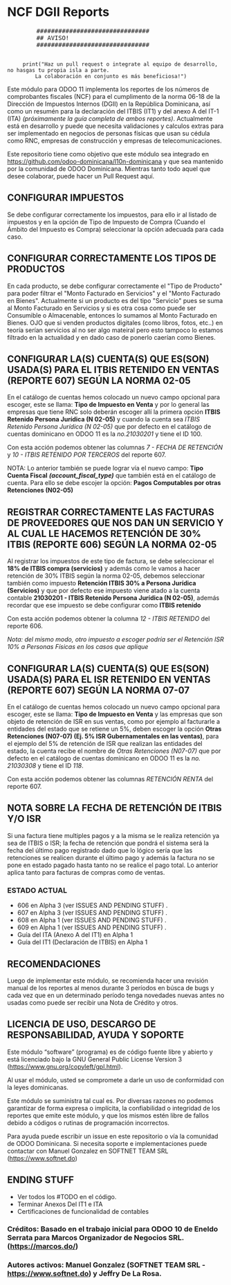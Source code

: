 # NCF DGII Reports

   <pre>
        ###############################
        ## AVISO!
        ###############################
    </pre>    
   ```              
        print("Haz un pull request o integrate al equipo de desarrollo, no hasgas tu propia isla a parte.  
            La colaboración en conjunto es más beneficiosa!")

   ```   

Este módulo para ODOO 11 implementa los reportes de los números de comprobantes fiscales (NCF) para el cumplimento de la norma 06-18 de la Dirección de Impuestos Internos (DGII) en la República Dominicana, así como un resumén para la declaración del ITBIS (IT1) y del anexo A del IT-1 (ITA) *(próximamente la guía completa de ambos reportes)*. Actualmente está en desarrollo y puede que necesita validaciones y calculos extras para ser implementado en negocios de personas físicas que usan su cédula como RNC, empresas de construcción y empresas de telecomunicaciones.

Este repositorio tiene como objetivo que este módulo sea integrado en https://github.com/odoo-dominicana/l10n-dominicana y que sea mantenido por la comunidad de ODOO Dominicana.  Mientras tanto todo aquel que desee colaborar, puede hacer un Pull Request aquí.

## CONFIGURAR IMPUESTOS
Se debe configurar correctamente los impuestos, para ello ir al listado de impuestos y en la opción de Tipo de Impuesto de Compra (Cuando el Ámbito del Impuesto es Compra) seleccionar la opción adecuada para cada caso.

## CONFIGURAR CORRECTAMENTE LOS TIPOS DE PRODUCTOS
En cada producto, se debe configurar correctamente el "Tipo de Producto" para poder filtrar el "Monto Facturado en Servicios" y el "Monto Facturado en Bienes".  Actualmente si un producto es del tipo "Servicio" pues se suma al Monto Facturado en Servicios y si es otra cosa como puede ser Consumible o Almacenable, entonces lo sumamos al Monto Facturado en Bienes.  OJO que si venden productos digitales (como libros, fotos, etc..) en teoría serían servicios al no ser algo mateiral pero esto tampoco lo estamos filtrado en la actualidad y en dado caso de ponerlo caerían como Bienes.

## CONFIGURAR LA(S) CUENTA(S) QUE ES(SON) USADA(S) PARA EL ITBIS RETENIDO EN VENTAS (REPORTE 607) SEGÚN LA NORMA 02-05
En el catálogo de cuentas hemos colocado un nuevo campo opcional para escoger, este se llama: **Tipo de Impuesto en Venta** y por lo general las empresas que tiene RNC solo deberán escoger allí la primera opción **ITBIS Retenido Persona Jurídica (N 02-05)** y cuando la cuenta sea *ITBIS Retenido Persona Jurídica (N 02-05)* que por defecto en el catálogo de cuentas dominicano en ODOO 11 es la *no.21030201* y tiene el ID 100.

Con esta acción podemos obtener las columnas *7 - FECHA DE RETENCIÓN* y *10 - ITBIS RETENIDO POR TERCEROS* del reporte 607.

NOTA: Lo anterior también se puede lograr vía el nuevo campo: **Tipo Cuenta Fiscal** ***(account_fiscal_type)*** que también está en el catálogo de cuenta. Para ello se debe escojer la opción: **Pagos Computables por otras Retenciones (N02-05)**

## REGISTRAR CORRECTAMENTE LAS FACTURAS DE PROVEEDORES QUE NOS DAN UN SERVICIO Y AL CUAL LE HACEMOS RETENCIÓN DE 30% ITBIS (REPORTE 606) SEGÚN LA NORMA 02-05
Al registrar los impuestos de este tipo de factura, se debe seleccionar el **18% de ITBIS compra (servicios)** y además como le vamos a hacer retención de 30% ITBIS según la norma 02-05, debemos seleccionar también como impuesto **Retención ITBIS 30% a Persona Jurídica (Servicios)** y que por defecto ese impuesto viene atado a la cuenta contable **21030201 - ITBIS Retenido Persona Jurídica (N 02-05)**, además recordar que ese impuesto se debe configurar como **ITBIS retenido**

Con esta acción podemos obtener la columna *12 - ITBIS RETENIDO* del reporte 606.

*Nota: del mismo modo, otro impuesto a escoger podría ser el Retención ISR 10% a Personas Físicas en los casos que aplique* 

## CONFIGURAR LA(S) CUENTA(S) QUE ES(SON) USADA(S) PARA EL ISR RETENIDO EN VENTAS (REPORTE 607) SEGÚN LA NORMA 07-07
En el catálogo de cuentas hemos colocado un nuevo campo opcional para escoger, este se llama: **Tipo de Impuesto en Venta** y las empresas que son objeto de retención de ISR en sus ventas, como por ejemplo al facturarle a entidades del estado que se retiene un 5%, deben escoger la opción **Otras Retenciones (N07-07) (Ej. 5% ISR Gubernamentales en las ventas)**, para el ejemplo del 5% de retención de ISR que realizan las entidades del estado, la cuenta recibe el nombre de *Otras Retenciones (N07-07)* que por defecto en el catálogo de cuentas dominicano en ODOO 11 es la *no. 21030308* y tiene el ID *118*.

Con esta acción podemos obtener las columnas *RETENCIÓN RENTA* del reporte 607.

## NOTA SOBRE LA FECHA DE RETENCIÓN DE ITBIS Y/O ISR
Si una factura tiene multiples pagos y a la misma se le realiza retención ya sea de ITBIS o ISR; la fecha de retención que pondrá el sistema será la fecha del último pago registrado dado que lo lógico sería que las retenciones se realicen durante el último pago y además la factura no se pone en estado pagado hasta tanto no se realice el pago total.   Lo anterior aplica tanto para facturas de compras como de ventas.


### ESTADO ACTUAL  

- 606 en Alpha 3 (ver ISSUES AND PENDING STUFF) .
- 607 en Alpha 3 (ver ISSUES AND PENDING STUFF) .
- 608 en Alpha 1 (ver ISSUES AND PENDING STUFF) .
- 609 en Alpha 1 (ver ISSUES AND PENDING STUFF) .
- Guía del ITA (Anexo A del IT1) en Alpha 1
- Guía del IT1 (Declaración de ITBIS) en Alpha 1

## RECOMENDACIONES
Luego de implementar este módulo, se recomienda hacer una revisión manual de los reportes al menos durante 3 períodos en búsca de bugs y cada vez que en un determinado período tenga novedades nuevas antes no usadas como puede ser recibir una Nota de Crédito y otros.

## LICENCIA DE USO, DESCARGO DE RESPONSABILIDAD, AYUDA Y SOPORTE
 Este módulo “software” (programa) es de código fuente libre y abierto y está licenciado bajo la GNU General Public License Version 3 (https://www.gnu.org/copyleft/gpl.html). 

 Al usar el módulo, usted se compromete a darle un uso de conformidad con la leyes dominicanas. 
 
 Este módulo se suministra tal cual es. Por diversas razones no podemos garantizar de forma expresa o implícita, la confiabilidad o integridad de los reportes que emite este módulo, y que los mismos estén libre de fallos debido a códigos o rutinas de programación incorrectos.

 Para ayuda puede escribir un issue en este repositorio o vía la comunidad de ODOO Dominicana.  Si necesita soporte e implementaciones puede contactar con Manuel Gonzalez en SOFTNET TEAM SRL (https://www.softnet.do)



## ENDING STUFF

- Ver todos los #TODO en el código.
- Terminar Anexos Del IT1 e ITA
- Certificaciones de funcionalidad de contables



### Créditos: Basado en el trabajo inicial para ODOO 10 de Eneldo Serrata para Marcos Organizador de Negocios SRL. (https://marcos.do/)


### Autores activos: Manuel Gonzalez (SOFTNET TEAM SRL - https://www.softnet.do) y Jeffry De La Rosa.